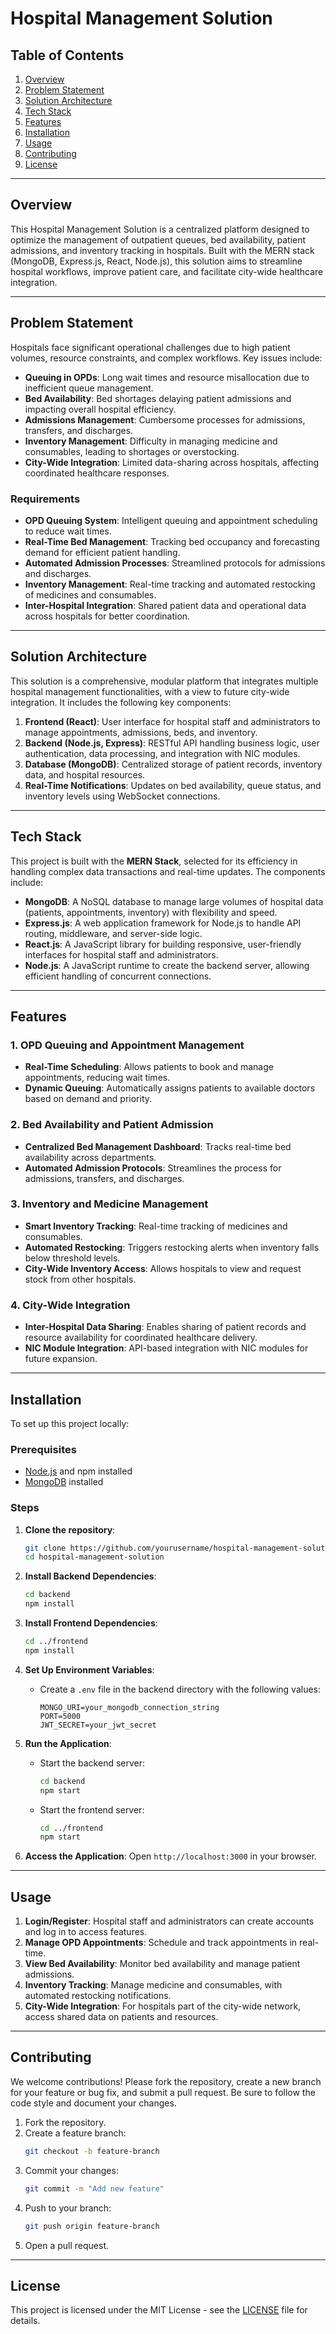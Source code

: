 # Hospital Management Solution

## Table of Contents
1. [Overview](#overview)
2. [Problem Statement](#problem-statement)
3. [Solution Architecture](#solution-architecture)
4. [Tech Stack](#tech-stack)
5. [Features](#features)
6. [Installation](#installation)
7. [Usage](#usage)
8. [Contributing](#contributing)
9. [License](#license)

---

## Overview

This Hospital Management Solution is a centralized platform designed to optimize the management of outpatient queues, bed availability, patient admissions, and inventory tracking in hospitals. Built with the MERN stack (MongoDB, Express.js, React, Node.js), this solution aims to streamline hospital workflows, improve patient care, and facilitate city-wide healthcare integration.

---

## Problem Statement

Hospitals face significant operational challenges due to high patient volumes, resource constraints, and complex workflows. Key issues include:

- **Queuing in OPDs**: Long wait times and resource misallocation due to inefficient queue management.
- **Bed Availability**: Bed shortages delaying patient admissions and impacting overall hospital efficiency.
- **Admissions Management**: Cumbersome processes for admissions, transfers, and discharges.
- **Inventory Management**: Difficulty in managing medicine and consumables, leading to shortages or overstocking.
- **City-Wide Integration**: Limited data-sharing across hospitals, affecting coordinated healthcare responses.

### Requirements

- **OPD Queuing System**: Intelligent queuing and appointment scheduling to reduce wait times.
- **Real-Time Bed Management**: Tracking bed occupancy and forecasting demand for efficient patient handling.
- **Automated Admission Processes**: Streamlined protocols for admissions and discharges.
- **Inventory Management**: Real-time tracking and automated restocking of medicines and consumables.
- **Inter-Hospital Integration**: Shared patient data and operational data across hospitals for better coordination.

---

## Solution Architecture

This solution is a comprehensive, modular platform that integrates multiple hospital management functionalities, with a view to future city-wide integration. It includes the following key components:

1. **Frontend (React)**: User interface for hospital staff and administrators to manage appointments, admissions, beds, and inventory.
2. **Backend (Node.js, Express)**: RESTful API handling business logic, user authentication, data processing, and integration with NIC modules.
3. **Database (MongoDB)**: Centralized storage of patient records, inventory data, and hospital resources.
4. **Real-Time Notifications**: Updates on bed availability, queue status, and inventory levels using WebSocket connections.

---

## Tech Stack

This project is built with the **MERN Stack**, selected for its efficiency in handling complex data transactions and real-time updates. The components include:

- **MongoDB**: A NoSQL database to manage large volumes of hospital data (patients, appointments, inventory) with flexibility and speed.
- **Express.js**: A web application framework for Node.js to handle API routing, middleware, and server-side logic.
- **React.js**: A JavaScript library for building responsive, user-friendly interfaces for hospital staff and administrators.
- **Node.js**: A JavaScript runtime to create the backend server, allowing efficient handling of concurrent connections.

---

## Features

### 1. OPD Queuing and Appointment Management
   - **Real-Time Scheduling**: Allows patients to book and manage appointments, reducing wait times.
   - **Dynamic Queuing**: Automatically assigns patients to available doctors based on demand and priority.

### 2. Bed Availability and Patient Admission
   - **Centralized Bed Management Dashboard**: Tracks real-time bed availability across departments.
   - **Automated Admission Protocols**: Streamlines the process for admissions, transfers, and discharges.

### 3. Inventory and Medicine Management
   - **Smart Inventory Tracking**: Real-time tracking of medicines and consumables.
   - **Automated Restocking**: Triggers restocking alerts when inventory falls below threshold levels.
   - **City-Wide Inventory Access**: Allows hospitals to view and request stock from other hospitals.

### 4. City-Wide Integration
   - **Inter-Hospital Data Sharing**: Enables sharing of patient records and resource availability for coordinated healthcare delivery.
   - **NIC Module Integration**: API-based integration with NIC modules for future expansion.

---

## Installation

To set up this project locally:

### Prerequisites

- [Node.js](https://nodejs.org/) and npm installed
- [MongoDB](https://www.mongodb.com/) installed

### Steps

1. **Clone the repository**:
    ```bash
    git clone https://github.com/yourusername/hospital-management-solution.git
    cd hospital-management-solution
    ```

2. **Install Backend Dependencies**:
    ```bash
    cd backend
    npm install
    ```

3. **Install Frontend Dependencies**:
    ```bash
    cd ../frontend
    npm install
    ```

4. **Set Up Environment Variables**:
   - Create a `.env` file in the backend directory with the following values:
     ```
     MONGO_URI=your_mongodb_connection_string
     PORT=5000
     JWT_SECRET=your_jwt_secret
     ```

5. **Run the Application**:
    - Start the backend server:
      ```bash
      cd backend
      npm start
      ```
    - Start the frontend server:
      ```bash
      cd ../frontend
      npm start
      ```

6. **Access the Application**:
    Open `http://localhost:3000` in your browser.

---

## Usage

1. **Login/Register**: Hospital staff and administrators can create accounts and log in to access features.
2. **Manage OPD Appointments**: Schedule and track appointments in real-time.
3. **View Bed Availability**: Monitor bed availability and manage patient admissions.
4. **Inventory Tracking**: Manage medicine and consumables, with automated restocking notifications.
5. **City-Wide Integration**: For hospitals part of the city-wide network, access shared data on patients and resources.

---

## Contributing

We welcome contributions! Please fork the repository, create a new branch for your feature or bug fix, and submit a pull request. Be sure to follow the code style and document your changes.

1. Fork the repository.
2. Create a feature branch:
    ```bash
    git checkout -b feature-branch
    ```
3. Commit your changes:
    ```bash
    git commit -m "Add new feature"
    ```
4. Push to your branch:
    ```bash
    git push origin feature-branch
    ```
5. Open a pull request.

---

## License

This project is licensed under the MIT License - see the [LICENSE](LICENSE) file for details.
